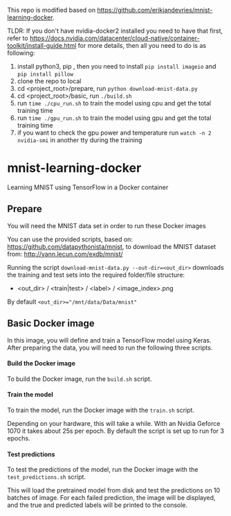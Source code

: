 This repo is modified based on https://github.com/erikjandevries/mnist-learning-docker.

TLDR:
If you don't have nvidia-docker2 installed you need to have that first, refer to https://docs.nvidia.com/datacenter/cloud-native/container-toolkit/install-guide.html for more details, then all you need to do is as following:
1. install python3, pip , then you need to install `pip install imageio` and `pip install pillow`
2. clone the repo to local
3. cd <project_root>/prepare, run `python download-mnist-data.py`
4. cd <project_root>/basic, run `./build.sh`
5. run `time ./cpu_run.sh` to train the model using cpu and get the total training time
6. run `time ./gpu_run.sh` to train the model using gpu and get the total training time
7. if you want to check the gpu power and temperature run `watch -n 2 nvidia-smi` in another tty during the training


# mnist-learning-docker

Learning MNIST using TensorFlow in a Docker container


## Prepare
You will need the MNIST data set in order to run these Docker images

You can use the provided scripts, based on: https://github.com/datapythonista/mnist,
to download the MNIST dataset from: http://yann.lecun.com/exdb/mnist/


Running the script `download-mnist-data.py --out-dir=<out_dir>` downloads the training and test sets into
the required folder/file structure:

 - \<out_dir> / \<train|test> / \<label> / \<image_index>.png

By default `<out_dir>="/mnt/data/Data/mnist"` 

## Basic Docker image

In this image, you will define and train a TensorFlow model using Keras.
After preparing the data, you will need to run the following three scripts.

#### Build the Docker image

To build the Docker image, run the `build.sh` script.

#### Train the model

To train the model, run the Docker image with the `train.sh` script.

Depending on your hardware, this will take a while.
With an Nvidia Geforce 1070 it takes about 25s per epoch.
By default the script is set up to run for 3 epochs.

#### Test predictions

To test the predictions of the model, run the Docker image with the
`test_predictions.sh` script.

This will load the pretrained model from disk and test the predictions on
10 batches of image. For each failed prediction, the image will be displayed,
and the true and predicted labels will be printed to the console.
